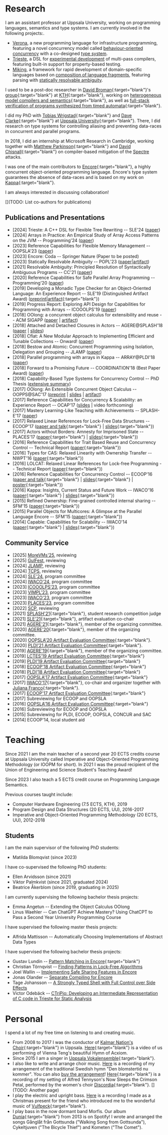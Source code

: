 Research
========

I am an assistant professor at Uppsala University, working on
programming languages, semantics and type systems. I am currently
involved in the following projects:.

- [Verona](https://www.microsoft.com/en-us/research/project/project-verona/),
  a new programming language for infrastructure programming,
  featuring a novel concurrency model called [behaviour-oriented
  concurrency](https://uu.diva-portal.org/smash/get/diva2:1791738/FULLTEXT01.pdf)
  with a co-designed [type
  system](http://www.diva-portal.org/smash/get/diva2:1791730/FULLTEXT01.pdf).
- [Trieste](https://github.com/microsoft/Trieste), a DSL for
  [experimental development](papers/sle24.pdf) of multi-pass
  compilers, featuring built-in support for property-based
  testing.
- [Miking](https://miking.org/), a framework for rapid development
  of domain-specific languages based on [composition of language
  fragments](https://people.kth.se/~dbro/papers/broman-2019-miking-vision.pdf),
  featuring parsing with [statically resolvable
  ambiguity](https://dl.acm.org/doi/10.1145/3571251).

I used to be a post-doc researcher in [David
Broman](https://www.kth.se/profile/dbro){:target="blank"}'s
[group](https://www.kth.se/scs/mcs){:target="blank"} at
[KTH](http://www.kth.se){:target="blank"}, working on
[heterogeneous model compilers and
semantics](https://people.kth.se/~dbro/hmc.html){:target="blank"},
as well as [full-stack verification of programs synthesized from
timed automata](https://people.kth.se/~dbro/projects.html){:target="blank"}.

I did my PhD with [Tobias
Wrigstad](http://www.wrigstad.com){:target="blank"} and [Dave
Clarke](http://supercooldave.github.io/){:target="blank"} at
[Uppsala University](http://www.it.uu.se){:target="blank"}. There,
I did research on type systems for controlling aliasing and
preventing data-races in concurrent and parallel programs.

In 2018, I did an internship at Microsoft Research in Cambridge,
working together with [Matthew
Parkinson](https://www.microsoft.com/en-us/research/people/mattpark/){:target="blank"}
and [David
Chisnall](https://www.cl.cam.ac.uk/~dc552/){:target="blank"} on
compiler-based mitigation of the
[Spectre](https://meltdownattack.com/) attacks.

I was one of the main contributors to
[Encore](https://encore-lang.github.io/){:target="blank"}, a
highly concurrent object-oriented programming language. Encore's
type system guarantees the absence of data-races and is based on
my work on
[Kappa](http://urn.kb.se/resolve?urn=urn:nbn:se:uu:diva-336021){:target="blank"}.

I am always interested in discussing collaboration!

[](TODO: List co-authors for publications)

Publications and Presentations
------------------------------
* [2024] Trieste: A C++ DSL for Flexible Tree Rewriting -- SLE'24 ([paper](papers/sle24.pdf))
* [2024] Arrays in Practice: An Empirical Study of Array Access
  Patterns on the JVM -- Programming'24 ([paper](https://programming-journal.org/2024/8/14/))
* [2023] Reference Capabilities for Flexible Memory Management -- OOPSLA'23
  ([paper](https://dl.acm.org/doi/10.1145/3622846))
* [2023] Encore: Coda -- Springer Nature (Paper to be posted)
* [2023] Statically Resolvable Ambiguity -- POPL'23
  ([paper](https://dl.acm.org/doi/10.1145/3571251)|[artifact](https://zenodo.org/record/7260815))
* [2021] Resolvable Ambiguity: Principled Resolution of
  Syntactically Ambiguous Programs -- CC'21
  ([paper](https://dl.acm.org/doi/abs/10.1145/3446804.3446846?casa_token=0jwoP6VMYywAAAAA:B05qIyoBYP-80vRFKWZ2ucdYQ0zSwVkhEw6te17p4cC5Wrla9k2XGcdxCAdLCUG2bggHZcERwnmQ))
* [2020] Reference Capabilities for Safe Parallel Array
  Programming -- Programming'20 ([paper](https://programming-journal.org/2020/4/1/))
* [2019] Developing a Monadic Type Checker for an Object-Oriented
  Language: An Experience Report -- SLE'19 (Distinguished Artifact Award)
  ([preprint](papers/sle19.pdf)|[artifact](https://github.com/parapluu/monadic-typechecker){:target="blank"})
* [2019] Progress Report: Exploring API Design for Capabilities
    for Programming with Arrays -- ICOOOLPS'19 ([paper](http://kth.diva-portal.org/smash/record.jsf?dswid=-481&faces-redirect=true&language=en&searchType=SIMPLE&query=&af=%5B%5D&aq=%5B%5B%5D%5D&aq2=%5B%5B%5D%5D&aqe=%5B%5D&pid=diva2%3A1349621%22&noOfRows=50&sortOrder=author_sort_asc&sortOrder2=title_sort_asc&onlyFullText=false&sf=all))
* [2018] OOlong: a concurrent object calculus for extensibility
  and reuse -- ACM SIGAPP ([paper](papers/oolong.pdf) |
  [artifact](https://github.com/EliasC/oolong))
* [2018] Attached and Detached Closures in Actors --
  AGERE@SPLASH'18 ([paper](papers/agere18.pdf) | [slides](slides/agere18.pdf))
* [2018] Cflat: A New Modular Approach to Implementing Efficient
  and Tunable Collections -- Onward!
  ([paper](http://stbr.me/cflat))
* [2018] Bestow and Atomic: Concurrent Programming using
  Isolation, Delegation and Grouping -- JLAMP
  ([paper](https://authors.elsevier.com/a/1XKyV8MrKMFw0Q))
* [2018] Parallel programming with arrays in Kappa --
  ARRAY@PLDI'18
  ([paper](https://dl.acm.org/citation.cfm?id=3219757))
* [2018] Forward to a Promising Future -- COORDINATION'18 (Best Paper Award)
  ([paper](http://www.diva-portal.org/smash/record.jsf?pid=diva2%3A1209721&dswid=-2080))
* [2018] Capability-Based Type Systems for Concurrency Control -- PhD Thesis
  ([extensive summary](http://urn.kb.se/resolve?urn=urn:nbn:se:uu:diva-336021))
* [2017] OOlong: An Extensible Concurrent Object Calculus -- OOPPS@SAC'17
  ([preprint](papers/sac18.pdf) | [slides](slides/SAC18.pdf) | [artifact](https://github.com/EliasC/oolong))
* [2017] Reference Capabilities for Concurrency & Scalability: an Experience Report -- OCAP'17
  ([slides](slides/OCAP17.pdf) | video forthcoming)
* [2017] Mastery Learning-Like Teaching with Achievements -- SPLASH-E'17
  ([paper](https://2017.splashcon.org/event/splash-2017-splash-e-cer-mastery-learning-like-teaching-with-achievements))
* [2017] Relaxed Linear References for Lock-Free Data Structures -- ECOOP'17
  ([paper and talk](http://2017.ecoop.org/event/ecoop-2017-papers-relaxed-linear-references-for-lock-free-programming){:target="blank"} | [slides](slides/ECOOP17.pdf){:target="blank"})
* [2017] Actors without Borders: Amnesty for Imprisoned State -- PLACES'17
  ([paper](https://arxiv.org/abs/1704.03094){:target="blank"} | [slides](slides/ActorsWithoutBorders.pdf){:target="blank"})
* [2016] Reference Capabilities for Trait Based Reuse and Concurrency Control -- Technical Report
  ([paper](http://urn.kb.se/resolve?urn=urn:nbn:se:uu:diva-309774){:target="blank"})
* [2016] Types for CAS: Relaxed Linearity with Ownership Transfer -- NWPT'16
  ([paper](http://urn.kb.se/resolve?urn=urn:nbn:se:uu:diva-309777){:target="blank"})
* [2016] LOLCAT: Relaxed Linear References for Lock-free Programming -- Technical Report
  ([paper](http://urn.kb.se/resolve?urn=urn:nbn:se:uu:diva-309776){:target="blank"})
* [2016] Reference Capabilities for Concurrency Control -- ECOOP'16
  ([paper and talk](http://2016.ecoop.org/event/ecoop-2016-papers-reference-capabilities-for-concurrency-control){:target="blank"} | [slides](slides/ECOOP16.pdf){:target="blank"} | [poster](posters/ECOOP16.pdf){:target="blank"})
* [2016] Kappa: Insights, Current Status and Future Work -- IWACO'16
  ([paper](http://2016.ecoop.org/event/iwaco-2016-first-paper-kappa-insights-current-status-and-future-work){:target="blank"} | [slides](slides/IWACO16.pdf){:target="blank"})
* [2015] Refined Ownership: Fine-grained controlled internal sharing -- SFM'15
  ([paper](http://urn.kb.se/resolve?urn=urn:nbn:se:uu:diva-266673){:target="blank"})
* [2015] Parallel Objects for Multicores: A Glimpse at the Parallel Language Encore -- SFM'15
  ([paper](https://www.it.uu.se/katalog/stebr742/Encore-Glimpse/Encore_Glimpse_Preprint.pdf){:target="blank"})
* [2014] Capable: Capabilities for Scalability -- IWACO'14
  ([paper](http://www.ownership-types.org/iwaco14/program_files/Paper2.pdf){:target="blank"} | [slides](slides/IWACO14.pdf){:target="blank"})


Community Service
-----------------
* [2025] [MoreVMs'25](https://2025.programming-conference.org/home/MoreVMs-2025), reviewing
* [2025] [GulFest](https://2025.programming-conference.org/home/MoreVMs-2025), reviewing
* [2024] [JLAMP](https://www.sciencedirect.com/journal/journal-of-logical-and-algebraic-methods-in-programming), reviewing
* [2024] [TCPS](https://dl.acm.org/journal/tcps), reviewing
* [2024] [SLE'24](https://2024.splashcon.org/track/sle-2024), program committee
* [2024] [IWACO'24](https://2024.splashcon.org/home/iwaco-2024), program committee
* [2023] [ICOOOLPS'23](https://2023.issta.org/track/ICOOOLPS-2023), program committee
* [2023] [VIMPL'23](https://2023.programming-conference.org/home/vimpl-2023), program committee
* [2023] [IWACO'23](https://2023.splashcon.org/home/iwaco-2023), program committee
* [2023] [PLACES'23](https://places-workshop.github.io/2023/), program committee
* [2022] [SCP](https://www.sciencedirect.com/journal/science-of-computer-programming), reviewing
* [2021] [SPLASH'21](https://2021.splashcon.org/track/splash-2021-SRC){:target="blank"}, student research competition judge
* [2021] [SLE'21](https://conf.researchr.org/home/sle-2021){:target="blank"}, artifact evaluation co-chair
* [2021] [AGERE'21](https://2021.splashcon.org/home/agere-2021){:target="blank"}, member of the organizing committee.
* [2020] [AGERE'20](https://2020.splashcon.org/home/agere-2020){:target="blank"}, member of the organizing committee.
* [2020] [OOPSLA'20 Artifact Evaluation Committee](https://2020.splashcon.org/track/splash-2020-Artifacts){:target="blank"}.
* [2020] [PLDI'21 Artifact Evaluation Committee](https://pldi20.sigplan.org/track/pldi-2020-PLDI-Research-Artifacts){:target="blank"}.
* [2019] [AGERE'19](https://2019.splashcon.org/home/agere-2019){:target="blank"}, member of the organizing committee.
* [2019] [LCTES'19 Artifact Evaluation Committee](https://conf.researchr.org/committee/LCTES-2019/lctes-2019-papers-artifact-evaluation-committee){:target="blank"}
* [2019] [PLDI'19 Artifact Evaluation Committee](https://pldi19.sigplan.org/track/pldi-2019-PLDI-Research-Artifacts){:target="blank"}
* [2018]
  [ECOOP'18 Artifact Evaluation Committee](http://2018.ecoop.org/track/ecoop-2018-Artifacts){:target="blank"}
* [2018]
  [PLDI'18 Artifact Evaluation Committee](https://pldi18.sigplan.org/track/pldi-2018-PLDI-Research-Artifacts){:target="blank"}
* [2017]
  [OOPSLA'17 Artifact Evaluation Committee](http://2017.splashcon.org/track/splash-2017-OOPSLA-Artifacts){:target="blank"}
* [2017]
  [IWACO'17](2017.ecoop.org/track/iwaco-2017-papers){:target="blank"}, co-chair and
  organizer together with [Juliana Franco](https://www.doc.ic.ac.uk/~jvicent1/){:target="blank"}.
* [2017]
  [ECOOP'17 Artifact Evaluation Committee](http://2017.ecoop.org/track/ecoop-2017-Artifacts){:target="blank"}
* [2017]
  Subreviewing for ECOOP and OOPSLA
* [2016]
  [OOPSLA'16 Artifact Evaluation Committee](http://2016.splashcon.org/track/splash-2016-artifacts){:target="blank"}
* [2016]
  Subreviewing for ECOOP and OOPSLA
* [2015]
  Subreviewing for PLDI, ECOOP, OOPSLA, CONCUR and SAC
* [2014] ECOOP'14, local student aid


Teaching
========

Since 2021 I am the main teacher of a second year 20 ECTS credits
course at Uppsala University called Imperative and Object-Oriented
Programming Methodology (or IOOPM for short). In 2021 I was the
proud recipient of the Union of Engineering and Science Student's
Teaching Award!

Since 2023 I also teach a 5 ECTS credit course on Programming
Language Semantics.

Previous courses taught include:

* Computer Hardware Engineering (7.5 ECTS, KTH), 2019
* Program Design and Data Structures (20 ECTS, UU), 2016-2017
* Imperative and Object-Oriented Programming Methodology (20 ECTS,
  UU), 2012-2018


Students
--------

I am the main supervisor of the following PhD students:

* Matilda Blomqvist (since 2023)

I have co-supervised the following PhD students:

* Ellen Arvidsson (since 2021)
* Viktor Palmkvist (since 2021, graduated 2024)
* Beatrice Åkerblom (since 2019, graduating in 2025)

I am currently supervising the following bachelor thesis projects:

* Emma Angetun -- Extending the Object Calculus OOlong
* Linus Waehler -- Can ChatGPT Achieve Mastery? Using ChatCPT to Pass a Second Year University Programming Course

I have supervised the following master thesis projects:

* Alfrida Mattisson -- Automatically Choosing Implementations of Abstract Data Types

I have supervised the following bachelor thesis projects:

* Gustav Lundin -- [Pattern Matching in Encore](http://urn.kb.se/resolve?urn=urn:nbn:se:uu:diva-294513){:target="blank"}
* Christian Törnqvist -- [Finding Patterns in Lock-Free Algorithms](http://uu.diva-portal.org/smash/record.jsf?pid=diva2:1136791)
* Joel Wallin -- [Implementing Safe Sharing Features in Encore](theses/thesis-joelwallin.pdf)
* Jonas Olander -- [Separate Compiling for Encore](http://urn.kb.se/resolve?urn=urn:nbn:se:uu:diva-330697)
* Tage Johansson -- [A Strongly Typed Shell with Full Control over Side Effects](http://www.diva-portal.org/smash/record.jsf?pid=diva2%3A1864006&dswid=-4984)
* Victor Odebäck -- [CTriPio: Developing an Intermediate Representation of C code in Trieste for Static Analysis](http://uu.diva-portal.org/smash/record.jsf?pid=diva2%3A1891513&dswid=-9888)

Personal
========

I spend a lot of my free time on listening to and creating music.

* From 2008 to 2017 I was the conductor of
  [Kalmar Nation's Choir](http://kalmarnation.se/koren){:target="blank"}
  in Uppsala.
  [Here](https://www.youtube.com/watch?v=cgrlqO8PqJs){:target="blank"}
  is a video of us performing of Vienna Teng's beautiful Hymn of Acxiom.
* Since 2015 I am a singer in
  [Uppsala Vokalensemble](http://uppsalavokalensemble.se/){:target="blank"}.
* I also like to write and arrange choir music.
  [Here](https://www.youtube.com/watch?v=L0ut0ADUdp8) is a
  recording of my arrangement of the traditional Swedish hymn "Den
  blomstertid nu kommer". You can also [buy the arrangement](https://www.gehrmans.se/butik/kor/blomstertid-13893)!
  [Here](https://www.youtube.com/watch?v=l2gzhjwBczI){:target="blank"}
  is a recording of my setting of Alfred Tennyson's Now Sleeps the
  Crimson Petal, performed by the women's choir
  [Discordia](http://udkdiscordia.se/){:target="blank"}. [](TODO: Another page)
* I play the electric and upright
  bass. [Here](https://www.youtube.com/watch?v=VPzk-28ZiYc) is a
  recording I made as a Christmas present for the friend who
  introduced me to the wonderful music of [Vulfpeck](http://vulfpeck.com/){:target="blank"}.
* I play bass in the now dormant band Morfis. Our album
  [Dunia](https://open.spotify.com/album/0Sn5iIamcssFcc6EdZvnzi){:target="blank"}
  from 2013 is on Spotify! I wrote and arranged the songs Gånglåt
  från Gottsunda ("Walking Song from Gottsunda"), Cykeltjuven
  ("The Bicycle Thief") and Kometen ("The Comet").